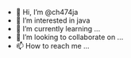 - 👋 Hi, I’m @ch474ja
- 👀 I’m interested in java
- 🌱 I’m currently learning ...
- 💞️ I’m looking to collaborate on ...
- 📫 How to reach me ...

<!---
ch474ja/ch474ja is a ✨ special ✨ repository because its `README.md` (this file) appears on your GitHub profile.
You can click the Preview link to take a look at your changes.
--->
